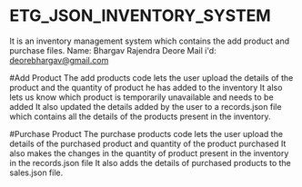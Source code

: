 # ETG_JSON_INVENTORY_SYSTEM
It is an inventory management system which contains the add product and purchase files.
Name: Bhargav Rajendra Deore
Mail i'd: deorebhargav@gmail.com

#Add Product
The add products code lets the user upload the details of the product and the quantity of product he has added to the inventory It also lets us know which product is temporarily unavailable and needs to be added It also updated the details added by the user to a records.json file which contains all the details of the products present in the inventory.

#Purchase Product
The purchase products code lets the user upload the details of the purchased product and quantity of the product purchased It also makes the changes in the quantity of product present in the inventory in the records.json file It also adds the details of purchased products to the sales.json file.
